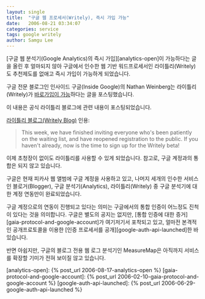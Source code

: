 ```yaml
---
layout: single
title:  "구글 웹 프로세서(Writely), 즉시 가입 가능"
date:   2006-08-21 03:34:07
categories: service
tags: google writely
author: Samgu Lee
---
```

[구글 웹 분석기(Google Analytics)의 즉시 가입][analytics-open]이 가능하다는 글을 올린 후 얼마되지 않아 구글에서 인수한 웹 기반 워드프로세서인 라이틀리(Writely)도 추천제도를 없애고 즉시 가입이 가능하게 되었습니다.

구글 전문 블로그인 인사이드 구글(Inside Google)의 Nathan Weinberg는 라이틀리(Writely)가 [바로가입이 가능](http://google.blognewschannel.com/index.php/archives/2006/08/20/writely-open-for-all/)하다는 글을 포스팅했습니다.

이 내용은 공식 라이틀리 블로그에 관련 내용이 포스팅되었습니다.

[라이틀리 블로그(Writely Blog)](http://writely.blogspot.com/2006/08/writely-registration-is-now-open.html) 인용:

> This week, we have finished inviting everyone who's been patiently on the waiting list, and have reopened registration to the public. If you haven't already, now is the time to sign up for the Writely beta! 

이제 초청장이 없이도 라이틀리를 사용할 수 있게 되었습니다. 참고로, 구글 계정과의 통합은 되지 않고 있습니다.

구글은 현재 피카사 웹 앨범에 구글 계정을 사용하고 있고, 나머지 세개의 인수한 서비스인 블로거(Blogger), 구글 분석기(Analytics), 라이틀리(Writely) 중 구글 분석기에 대한 계정 연동만이 완료되었습니다.

구글 계정으로의 연동이 진행되고 있다는 의미는 구글에서의 통합 인증이 어느정도 진척이 있다는 것을 의미합니다. 구글은 별도의 공지는 없지만, [통합 인증에 대한 증거][gaia-protocol-and-google-account]가 여기저기서 포착되고 있고, 얼마전 본격적인 공개프로토콜을 이용한 [인증 프로세서를 공개][google-auth-api-launched]한 바 있습니다.

반면 아쉽지만, 구글의 블로그 전용 웹 로그 분석기인 MeasureMap은 아직까지 서비스를 확장할 기미가 전혀 보이질 않고 있습니다.

[analytics-open]: {% post_url 2006-08-17-analytics-open %}
[gaia-protocol-and-google-account]: {% post_url 2006-02-10-gaia-protocol-and-google-account %}
[google-auth-api-launched]: {% post_url 2006-06-29-google-auth-api-launched %}
